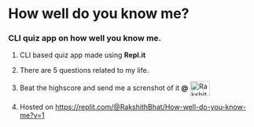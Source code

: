 # How well do you know me?

### CLI quiz app on how well you know me.

1. CLI based quiz app made using **Repl.it**

2. There are 5 questions related to my life.

3. Beat the highscore and send me a screnshot of it **@** <a href="https://twitter.com/RakshithBhat1" target="blank"><img align="center"
       src="https://cdn.jsdelivr.net/npm/simple-icons@3.0.1/icons/twitter.svg" alt="Rakshith Bhat" height="30"
       width="40" /></a>
4. Hosted on https://replit.com/@RakshithBhat/How-well-do-you-know-me?v=1
